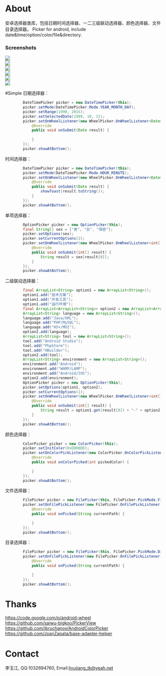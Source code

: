 # About
安卓选择器类库，包括日期时间选择器、一二三级联动选择器、颜色选择器、文件目录选择器。
Picker for android, include date&amp;time/option/color/file&amp;directory.

### Screenshots
![](/screenshots/datepicker.png)   
![](/screenshots/timepicker.png)   
![](/screenshots/1optionpicker.png)   
![](/screenshots/2optionpicker.png)   
![](/screenshots/colorpicker.png)   
![](/screenshots/filepicker.png)   

#Simple
日期选择器：   
```java
        DateTimePicker picker = new DateTimePicker(this);
        picker.setMode(DateTimePicker.Mode.YEAR_MONTH_DAY);
        picker.setRange(1990, 2015);
        picker.setSelectedDate(1999, 10, 11);
        picker.setOnWheelListener(new WheelPicker.OnWheelListener<Date>() {
            @Override
            public void onSubmit(Date result) {
                
            }
        });
        picker.showAtBottom();
```

时间选择器：   
```java
        DateTimePicker picker = new DateTimePicker(this);
        picker.setMode(DateTimePicker.Mode.HOUR_MINUTE);
        picker.setOnWheelListener(new WheelPicker.OnWheelListener<Date>() {
            @Override
            public void onSubmit(Date result) {
                showToast(result.toString());
            }
        });
        picker.showAtBottom();
```

单项选择器：   
```java
        OptionPicker picker = new OptionPicker(this);
        final String[] sex = {"男", "女", "保密"};
        picker.setOptions(sex);
        picker.setCurrentOptions(2);
        picker.setOnWheelListener(new WheelPicker.OnWheelListener<int[]>() {
            @Override
            public void onSubmit(int[] result) {
                String result = sex[result[0]];
            }
        });
        picker.showAtBottom();
```

二级联动选择器：   
```java
        final ArrayList<String> option1 = new ArrayList<String>();
        option1.add("技术方案");
        option1.add("开发工具");
        option1.add("运行环境");
        final ArrayList<ArrayList<String>> option2 = new ArrayList<ArrayList<String>>();
        ArrayList<String> language = new ArrayList<String>();
        language.add("Java/XML");
        language.add("PHP/MySQL");
        language.add("H5+/MUI");
        option2.add(language);
        ArrayList<String> tool = new ArrayList<String>();
        tool.add("Android Studio");
        tool.add("PhpStorm");
        tool.add("HBuilder");
        option2.add(tool);
        ArrayList<String> environment = new ArrayList<String>();
        environment.add("Android");
        environment.add("WAMP/LAMP");
        environment.add("Android/IOS");
        option2.add(environment);
        OptionPicker picker = new OptionPicker(this);
        picker.setOptions(option1, option2);
        picker.setCurrentOptions(1);
        picker.setOnWheelListener(new WheelPicker.OnWheelListener<int[]>() {
            @Override
            public void onSubmit(int[] result) {
                String result = option1.get(result[0]) + "-" + option2.get(result[0]).get(result[1]);
            }
        });
        picker.showAtBottom();
```

颜色选择器：
```java
        ColorPicker picker = new ColorPicker(this);
        picker.setInitColor(0xDD00DD);
        picker.setOnColorPickListener(new ColorPicker.OnColorPickListener() {
            @Override
            public void onColorPicked(int pickedColor) {
            
            }
        });
        picker.showAtBottom();
```

文件选择器：
```java
        FilePicker picker = new FilePicker(this, FilePicker.PickMode.File);
        picker.setOnFilePickListener(new FilePicker.OnFilePickListener() {
            @Override
            public void onPicked(String currentPath) {
            
            }
        });
        picker.showAtBottom();
```

目录选择器：
```java
        FilePicker picker = new FilePicker(this, FilePicker.PickMode.Directory);
        picker.setOnFilePickListener(new FilePicker.OnFilePickListener() {
            @Override
            public void onPicked(String currentPath) {
            
            }
        });
        picker.showAtBottom();
```

# Thanks
https://code.google.com/p/android-wheel   
https://github.com/saiwu-bigkoo/PickerView   
https://github.com/jbruchanov/AndroidColorPicker   
https://github.com/JoanZapata/base-adapter-helper   

# Contact
李玉江, QQ:1032694760, Email:liyujiang_tk@yeah.net
